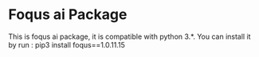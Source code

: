 # Foqus ai Package

This is foqus ai package, it is compatible with python 3.*.
You can install it by run :
pip3 install foqus==1.0.11.15
